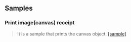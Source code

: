 ## Samples


### Print image(canvas) receipt

> It is a sample that prints the canvas object. [[sample]](https://woosim.github.io/webprint/canvas.html)




